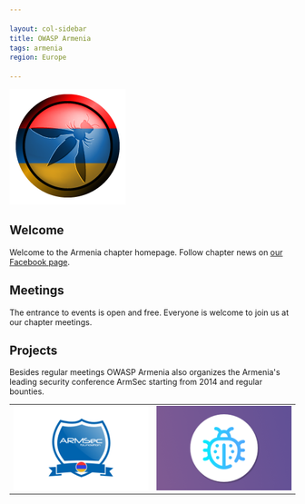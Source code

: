 ```yaml
---

layout: col-sidebar
title: OWASP Armenia
tags: armenia
region: Europe

---
```

<!-- rebuild -->

<img src="assets/images/owasp_armenia_logo.png" alt="ArmBounty"/>

## Welcome

Welcome to the Armenia chapter homepage. Follow chapter news on [our Facebook
page](https://www.facebook.com/groups/OWASP.Armenia/).

## Meetings

The entrance to events is open and free. Everyone is welcome to join us at our
chapter meetings.

## Projects

Besides regular meetings OWASP Armenia also organizes the Armenia's leading
security conference ArmSec starting from 2014 and regular bounties.

<table cellpadding="15" cellspacing="0">
  <tr>
    <td>
      <a href="https://www.armsec.org">
        <img src="assets/images/armsec.png" alt="ArmSec"/>
      </a>
    </td>
    <td>
      <a href="https://www.armbounty.com">
        <img src="assets/images/armbounty.png" alt="ArmBounty"/>
      </a>
    </td>
  </tr>
</table>
